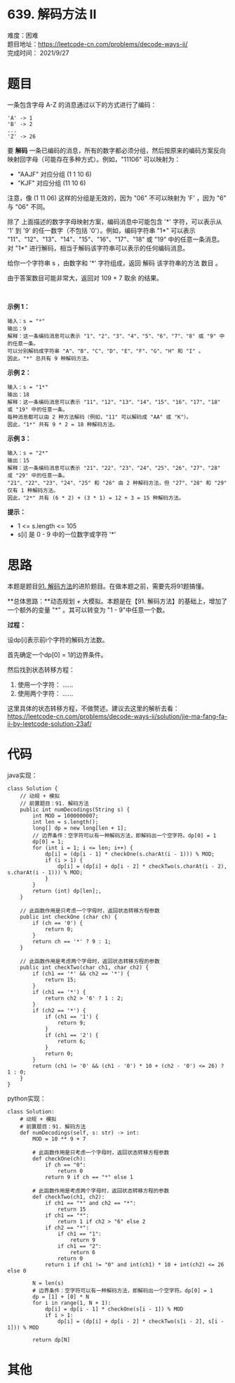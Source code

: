 # 639. 解码方法 II
难度：困难   
题目地址：https://leetcode-cn.com/problems/decode-ways-ii/   
完成时间：  2021/9/27   
# 题目
一条包含字母 A-Z 的消息通过以下的方式进行了编码：
```
'A' -> 1
'B' -> 2
...
'Z' -> 26
```
要 **解码** 一条已编码的消息，所有的数字都必须分组，然后按原来的编码方案反向映射回字母（可能存在多种方式）。例如，"11106" 可以映射为：

+ "AAJF" 对应分组 (1 1 10 6)
+ "KJF" 对应分组 (11 10 6)

注意，像 (1 11 06) 这样的分组是无效的，因为 "06" 不可以映射为 'F' ，因为 "6" 与 "06" 不同。

除了 上面描述的数字字母映射方案，编码消息中可能包含 '\*' 字符，可以表示从 '1' 到 '9' 的任一数字（不包括 '0'）。例如，编码字符串 "1\*" 可以表示 "11"、"12"、"13"、"14"、"15"、"16"、"17"、"18" 或 "19" 中的任意一条消息。对 "1\*" 进行解码，相当于解码该字符串可以表示的任何编码消息。

给你一个字符串 s ，由数字和 '\*' 字符组成，返回 解码 该字符串的方法 数目 。

由于答案数目可能非常大，返回对 109 + 7 取余 的结果。

 

**示例 1：**
```
输入：s = "*"
输出：9
解释：这一条编码消息可以表示 "1"、"2"、"3"、"4"、"5"、"6"、"7"、"8" 或 "9" 中的任意一条。
可以分别解码成字符串 "A"、"B"、"C"、"D"、"E"、"F"、"G"、"H" 和 "I" 。
因此，"*" 总共有 9 种解码方法。
```
**示例 2：**
```
输入：s = "1*"
输出：18
解释：这一条编码消息可以表示 "11"、"12"、"13"、"14"、"15"、"16"、"17"、"18" 或 "19" 中的任意一条。
每种消息都可以由 2 种方法解码（例如，"11" 可以解码成 "AA" 或 "K"）。
因此，"1*" 共有 9 * 2 = 18 种解码方法。
```
**示例 3：**
```
输入：s = "2*"
输出：15
解释：这一条编码消息可以表示 "21"、"22"、"23"、"24"、"25"、"26"、"27"、"28" 或 "29" 中的任意一条。
"21"、"22"、"23"、"24"、"25" 和 "26" 由 2 种解码方法，但 "27"、"28" 和 "29" 仅有 1 种解码方法。
因此，"2*" 共有 (6 * 2) + (3 * 1) = 12 + 3 = 15 种解码方法。
```

**提示：**

+ 1 <= s.length <= 105
+ s[i] 是 0 - 9 中的一位数字或字符 '\*'

# 思路
本题是题目[91. 解码方法](https://leetcode-cn.com/problems/decode-ways/)的进阶题目。在做本题之前，需要先将91题搞懂。

**总体思路：**动态规划 + 大模拟。本题是在【91. 解码方法】的基础上，增加了一个额外的变量 "\*" 。其可以转变为 "1 - 9"中任意一个数。

**过程：**

设dp[i]表示前i个字符的解码方法数。

首先确定一个dp[0] = 1的边界条件。

然后找到状态转移方程：    
1. 使用一个字符：   ......
2. 使用两个字符：   ......

这里具体的状态转移方程，不做赘述。建议去这里的解析去看：    
https://leetcode-cn.com/problems/decode-ways-ii/solution/jie-ma-fang-fa-ii-by-leetcode-solution-23af/

# 代码
java实现：   
```
class Solution {
    // 动规 + 模拟
    // 前置题目：91. 解码方法
    public int numDecodings(String s) {
        int MOD = 1000000007;
        int len = s.length();
        long[] dp = new long[len + 1];
        // 边界条件：空字符可以有一种解码方法，即解码出一个空字符。dp[0] = 1
        dp[0] = 1;
        for (int i = 1; i <= len; i++) {
            dp[i] = (dp[i - 1] * checkOne(s.charAt(i - 1))) % MOD;
            if (i > 1) {
                dp[i] = (dp[i] + dp[i - 2] * checkTwo(s.charAt(i - 2), s.charAt(i - 1))) % MOD;
            }
        }
        return (int) dp[len];,
    }

    // 此函数作用是只考虑一个字母时，返回状态转移方程参数
    public int checkOne (char ch) {
        if (ch == '0') {
            return 0;
        }
        return ch == '*' ? 9 : 1;
    }

    // 此函数作用是考虑两个字母时，返回状态转移方程的参数
    public int checkTwo(char ch1, char ch2) {
        if (ch1 == '*' && ch2 == '*') {
            return 15;
        }
        if (ch1 == '*') {
            return ch2 > '6' ? 1 : 2;
        }
        if (ch2 == '*') {
            if (ch1 == '1') {
                return 9;
            }
            if (ch1 == '2') {
                return 6;
            }
            return 0;
        }
        return (ch1 != '0' && (ch1 - '0') * 10 + (ch2 - '0') <= 26) ? 1 : 0;
    }
}
```
python实现：   
```
class Solution:
    # 动规 + 模拟
    # 前置题目：91. 解码方法
    def numDecodings(self, s: str) -> int:
        MOD = 10 ** 9 + 7

        # 此函数作用是只考虑一个字母时，返回状态转移方程参数
        def checkOne(ch):
            if ch == "0":
                return 0
            return 9 if ch == "*" else 1
        
        # 此函数作用是考虑两个字母时，返回状态转移方程的参数
        def checkTwo(ch1, ch2):
            if ch1 == "*" and ch2 == "*":
                return 15
            if ch1 == "*":
                return 1 if ch2 > "6" else 2
            if ch2 == "*":
                if ch1 == "1":
                    return 9
                if ch1 == "2":
                    return 6
                return 0
            return 1 if ch1 != "0" and int(ch1) * 10 + int(ch2) <= 26 else 0

        N = len(s)
        # 边界条件：空字符可以有一种解码方法，即解码出一个空字符。dp[0] = 1
        dp = [1] + [0] * N
        for i in range(1, N + 1):
            dp[i] = dp[i - 1] * checkOne(s[i - 1]) % MOD
            if i > 1:
                dp[i] = (dp[i] + dp[i - 2] * checkTwo(s[i - 2], s[i - 1])) % MOD
            
        return dp[N]
```
# 其他



